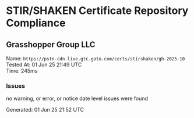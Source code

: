 # STIR/SHAKEN Certificate Repository Compliance

## Grasshopper Group LLC

Name: `https://pstn-cdn.live.gtc.goto.com/certs/stirshaken/gh-2025-10`\
Tested At: 01 Jun 25 21:49 UTC\
Time: 245ms

### Issues

no warning, or error, or notice date level issues were found

Generated: 01 Jun 25 21:52 UTC